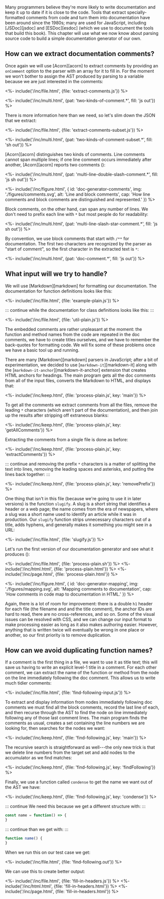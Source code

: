 ---
---

Many programmers believe they're more likely to write documentation and keep it up to date
if it is close to the code.
Tools that extract specially-formatted comments from code and turn them into documentation
have been around since the 1980s;
many are used for JavaScript,
including [JSDoc][jsdoc] and [ESDoc][esdoc]
(which we use to document the tools that build this book).
This chapter will use what we now know about parsing source code
to build a simple documentation generator of our own.

## How can we extract documentation comments?

Once again we will use [Acorn][acorn] to extract comments
by providing an `onComment` option to the parser
with an array for it to fill in.
For the moment we won't bother to assign the AST produced by parsing to a variable
because we are just interested in the comments:

<%- include('/inc/file.html', {file: 'extract-comments.js'}) %>

<%- include('/inc/multi.html', {pat: 'two-kinds-of-comment.*', fill: 'js out'}) %>

There is more information here than we need,
so let's slim down the JSON that we extract:

<%- include('/inc/file.html', {file: 'extract-comments-subset.js'}) %>

<%- include('/inc/multi.html', {pat: 'two-kinds-of-comment-subset.*', fill: 'sh out'}) %>

[Acorn][acorn] distinguishes two kinds of comments.
<g key="line_comment">Line comments</g> cannot span multiple lines;
if one line comment occurs immediately after another,
[Acorn][acorn] reports two comments
(<f key="doc-generator-comments"></f>):

<%- include('/inc/multi.html', {pat: 'multi-line-double-slash-comment.*', fill: 'js sh out'}) %>

<%- include('/inc/figure.html', {
    id: 'doc-generator-comments',
    img: './figures/comments.svg',
    alt: 'Line and block comments',
    cap: 'How line comments and block comments are distinguished and represented.'
}) %>

<g key="block_comment">Block comments</g>,
on the other hand,
can span any number of lines.
We don't need to prefix each line with `*` but most people do for readability:

<%- include('/inc/multi.html', {pat: 'multi-line-slash-star-comment.*', fill: 'js sh out'}) %>

By convention,
we use block comments that start with `/**` for documentation.
The first two characters are recognized by the parser as "start of comment",
so the first character in the extracted text is `*`:

<%- include('/inc/multi.html', {pat: 'doc-comment.*', fill: 'js out'}) %>

## What input will we try to handle?

We will use [Markdown][markdown] for formatting our documentation.
The documentation for function definitions looks like this:

<%- include('/inc/file.html', {file: 'example-plain.js'}) %>

::: continue
while the documentation for class definitions looks like this:
:::

<%- include('/inc/file.html', {file: 'util-plain.js'}) %>

The embedded comments are rather unpleasant at the moment:
the function and method names from the code are repeated in the <g key="doc_comment">doc comments</g>,
we have to create titles ourselves,
and we have to remember the back-quotes for formatting code.
We will fix some of these problems once we have a basic tool up and running.

There are many [Markdown][markdown] parsers in JavaScript;
after a bit of experimentation,
we decided to use [`markdown-it`][markdown-it]
along with the [`markdown-it-anchor`][markdown-it-anchor] extension
that creates HTML anchors for headings.
The main program gets all the doc comments from all of the input files,
converts the Markdown to HTML,
and displays that:

<%- include('/inc/keep.html', {file: 'process-plain.js', key: 'main'}) %>

To get all the comments
we extract comments from all the files,
remove the leading `*` characters (which aren't part of the documentation),
and then join up the results after stripping off extraneous blanks:

<%- include('/inc/keep.html', {file: 'process-plain.js', key: 'getAllComments'}) %>

Extracting the comments from a single file is done as before:

<%- include('/inc/keep.html', {file: 'process-plain.js', key: 'extractComments'}) %>

::: continue
and removing the prefix `*` characters is a matter of splitting the text into lines,
removing the leading spaces and asterisks,
and putting the lines back together:
:::

<%- include('/inc/keep.html', {file: 'process-plain.js', key: 'removePrefix'}) %>

One thing that isn't in this file (because we're going to use it in later versions)
is the function `slugify`.
A <g key="slug">slug</g> is a short string that identifies a header or a web page;
the name comes from the era of newspapers,
where a slug was a short name used to identify an article while it was in production.
Our `slugify` function strips unnecessary characters out of a title,
adds hyphens,
and generally makes it something you might see in a URL:

<%- include('/inc/file.html', {file: 'slugify.js'}) %>

Let's run the first version of our documentation generator
and see what it produces
(<f key="doc-generator-mapping"></f>):

<%- include('/inc/file.html', {file: 'process-plain.sh'}) %>
<%- include('/inc/html.html', {file: 'process-plain.html'}) %>
<%- include('/inc/page.html', {file: 'process-plain.html'}) %>

<%- include('/inc/figure.html', {
    id: 'doc-generator-mapping',
    img: './figures/mapping.svg',
    alt: 'Mapping comments to documentation',
    cap: 'How comments in code map to documentation in HTML.'
}) %>

Again,
there is a lot of room for improvement:
there is a double `h1` header for each file (the filename and and the title comment),
the anchor IDs are hard to read,
there are no cross-references,
and so on.
Some of the visual issues can be resolved with CSS,
and we can change our input format to make processing easier
as long as it also makes authoring easier.
However,
anything that is written twice will eventually be wrong in one place or another,
so our first priority is to remove duplication.

## How can we avoid duplicating function names?

If a comment is the first thing in a file,
we want to use it as title text;
this will save us having to write an explicit level-1 title in a comment.
For each other comment,
we can extract the name of the function or method
from the node on the line immediately following the doc comment.
This allows us to write much tidier comments:

<%- include('/inc/file.html', {file: 'find-following-input.js'}) %>

To extract and display information from nodes immediately following doc comments
we must find all the block comments,
record the last line of each,
and then recurse through the AST to find the node on line immediately following
any of those last comment lines.
The main program finds the comments as usual,
creates a set containing the line numbers we are looking for,
then searches for the nodes we want:

<%- include('/inc/keep.html', {file: 'find-following.js', key: 'main'}) %>

The recursive search is straightforward as well---the only new trick is that
we delete line numbers from the target set
and add nodes to the <g key="accumulator">accumulator</g> as we find matches:

<%- include('/inc/keep.html', {file: 'find-following.js', key: 'findFollowing'}) %>

Finally,
we use a function called `condense` to get the name we want out of the AST we have:

<%- include('/inc/keep.html', {file: 'find-following.js', key: 'condense'}) %>

::: continue
We need this because we get a different structure with:
:::

```js
const name = function() => {
}
```

::: continue
than we get with:
:::

```js
function name() {
}
```

When we run this on our test case we get:

<%- include('/inc/file.html', {file: 'find-following.out'}) %>

We can use this to create better output:

<%- include('/inc/file.html', {file: 'fill-in-headers.js'}) %>
<%- include('/inc/html.html', {file: 'fill-in-headers.html'}) %>
<%- include('/inc/page.html', {file: 'fill-in-headers.html'}) %>
